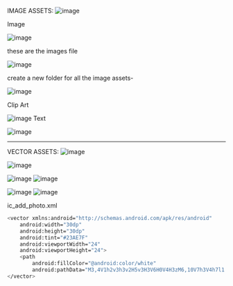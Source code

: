 IMAGE ASSETS:
![image](https://user-images.githubusercontent.com/70523057/134815730-35d9d6b3-f358-4e36-8f01-fb61e8c3d37b.png)

Image

![image](https://user-images.githubusercontent.com/70523057/134947261-f82f1ed6-a0e9-4238-b80e-1ae59cd8d223.png)

these are the images file

![image](https://user-images.githubusercontent.com/70523057/134947737-058f2100-e170-40f0-a224-b7999a23d994.png)

create a new folder for all the image assets-

![image](https://user-images.githubusercontent.com/70523057/134947837-10452854-2b05-4463-bc93-9d4f70bc9964.png)


Clip Art

![image](https://user-images.githubusercontent.com/70523057/134946807-e33d1b9f-9d7a-4101-a3fb-66fda3676154.png)
 Text
 
 ![image](https://user-images.githubusercontent.com/70523057/134947100-ff560f13-4d6b-4f1f-a752-d52016734938.png)


-----------------

VECTOR ASSETS:
![image](https://user-images.githubusercontent.com/70523057/134816111-9930b272-c115-4c73-90df-cddfbfe1e74c.png)

![image](https://user-images.githubusercontent.com/70523057/134815817-8ce3359d-de63-4e86-b1ab-2e74b19620d3.png)

![image](https://user-images.githubusercontent.com/70523057/134815928-a2e3c9ef-e5ef-49f7-9ac9-a5f584b1ad28.png)
![image](https://user-images.githubusercontent.com/70523057/134816006-a841a4df-3e3f-490b-92b0-60ec2b5967ab.png)

![image](https://user-images.githubusercontent.com/70523057/134816082-bccd6ebf-70ca-4225-b0cc-81f46c76aa0c.png)
![image](https://user-images.githubusercontent.com/70523057/134816098-07dcdd5a-9988-4a11-83ce-c92f8c43ed38.png)

ic_add_photo.xml
```bash
<vector xmlns:android="http://schemas.android.com/apk/res/android"
    android:width="30dp"
    android:height="30dp"
    android:tint="#23AE7F"
    android:viewportWidth="24"
    android:viewportHeight="24">
    <path
        android:fillColor="@android:color/white"
        android:pathData="M3,4V1h2v3h3v2H5v3H3V6H0V4H3zM6,10V7h3V4h7l1.83,2H21c1.1,0 2,0.9 2,2v12c0,1.1 -0.9,2 -2,2H5c-1.1,0 -2,-0.9 -2,-2V10H6zM13,19c2.76,0 5,-2.24 5,-5s-2.24,-5 -5,-5s-5,2.24 -5,5S10.24,19 13,19zM9.8,14c0,1.77 1.43,3.2 3.2,3.2s3.2,-1.43 3.2,-3.2s-1.43,-3.2 -3.2,-3.2S9.8,12.23 9.8,14z" />
</vector>
```
